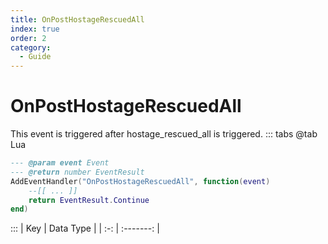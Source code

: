 ```yaml
---
title: OnPostHostageRescuedAll
index: true
order: 2
category:
  - Guide
---
```


# OnPostHostageRescuedAll
This event is triggered after hostage_rescued_all is triggered.
::: tabs
@tab Lua
```lua
--- @param event Event
--- @return number EventResult
AddEventHandler("OnPostHostageRescuedAll", function(event)
    --[[ ... ]]
    return EventResult.Continue
end)
```

:::
| Key | Data Type |
| :-: | :-------: |